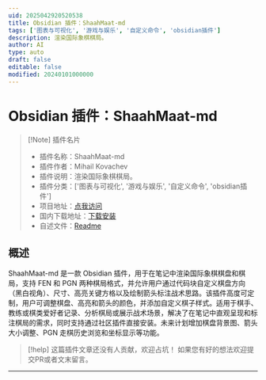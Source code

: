```yaml
---
uid: 2025042920520538
title: Obsidian 插件：ShaahMaat-md
tags: ['图表与可视化', '游戏与娱乐', '自定义命令', 'obsidian插件']
description: 渲染国际象棋棋局。
author: AI
type: auto
draft: false
editable: false
modified: 20240101000000
---
```


# Obsidian 插件：ShaahMaat-md

> [!Note] 插件名片
> - 插件名称：ShaahMaat-md
> - 插件作者：Mihail Kovachev
> - 插件说明：渲染国际象棋棋局。
> - 插件分类：['图表与可视化', '游戏与娱乐', '自定义命令', 'obsidian插件']
> - 项目地址：[点我访问](https://github.com/MihailKovachev/shaahmaat-md)
> - 国内下载地址：[下载安装](https://pkmer.cn/products/plugin/pluginMarket/?shaahmaat-md)
> - 自述文件：[Readme](https://ghproxy.net/https://raw.githubusercontent.com/MihailKovachev/shaahmaat-md/main/README.md)



## 概述

ShaahMaat-md 是一款 Obsidian 插件，用于在笔记中渲染国际象棋棋盘和棋局，支持 FEN 和 PGN 两种棋局格式，并允许用户通过代码块自定义棋盘方向（黑白视角）、尺寸、高亮关键方格以及绘制箭头标注战术思路。该插件高度可定制，用户可调整棋盘、高亮和箭头的颜色，并添加自定义棋子样式。适用于棋手、教练或棋类爱好者记录、分析棋局或展示战术场景，解决了在笔记中直观呈现和标注棋局的需求，同时支持通过社区插件直接安装。未来计划增加棋盘背景图、箭头大小调整、PGN 走棋历史浏览和坐标显示等功能。


> [!help] 
> 这篇插件文章还没有人贡献，欢迎占坑！
> 如果您有好的想法欢迎提交PR或者文末留言。
> 

---



